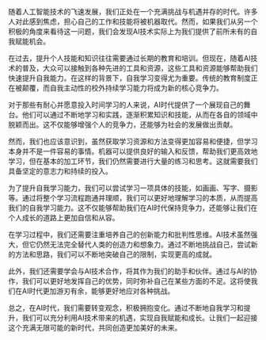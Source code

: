 随着人工智能技术的飞速发展，我们正处在一个充满挑战与机遇并存的时代。许多人对此感到焦虑，担心自己的工作和技能将被机器取代。然而，如果我们从另一个积极的角度来看待这一问题，我们会发现AI技术实际上为我们提供了前所未有的自我赋能机会。

在过去，提升个人技能和知识往往需要通过长期的教育和培训。但现在，随着AI技术的普及，大众可以接触到各种先进的工具和资源，这些工具和资源能够帮助我们快速提升自我能力。在这样的背景下，自我学习变得尤为重要。传统的教育制度正在被颠覆，而自我主动性的校外持续学习能力将成为新的核心竞争力。

对于那些有耐心并愿意投入时间学习的人来说，AI时代提供了一个展现自己的舞台。他们可以通过不断地学习和实践，逐渐积累知识和技能，从而在各自的领域中脱颖而出。这不仅能够增强个人的竞争力，还能够为社会的发展做出贡献。

然而，我们也应该意识到，虽然获取学习资源和方法变得更加容易和便捷，但学习本身并不是一件容易的事情。机器可以提供良好的输入和反馈，帮助我们更高效地学习，但在基本的加工环节，我们仍然需要进行大量的练习和思考。这就需要我们具备坚定的意志力和持续的投入。

为了提升自我学习能力，我们可以尝试学习一项具体的技能，如画画、写字、摄影等。通过将整个学习流程跑通并理顺，我们可以更好地理解学习的本质，从而提高我们的自我学习能力。这不仅能够帮助我们在AI时代保持竞争力，还能够让我们在个人成长的道路上更加自信和从容。

在学习过程中，我们还需要注重培养自己的创新能力和批判性思维。AI技术虽然强大，但它仍然无法完全替代人类的创造力和想象力。通过不断地挑战自己，尝试新的方法和思路，我们可以不断地突破自己的限制，实现更高的成就。

此外，我们还需要学会与AI技术合作，将其作为我们的助手和伙伴。通过与AI的协作，我们可以更好地发挥自己的优势，同时弥补自己在某些方面的不足。这将使我们在AI时代更加游刃有余，能够更好地应对各种挑战。

总之，在AI时代，我们需要转变观念，积极拥抱变化。通过不断地自我学习和提升，我们可以充分利用AI技术带来的机遇，实现自我赋能和成长。让我们一起迎接这个充满无限可能的新时代，共同创造更加美好的未来。
